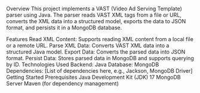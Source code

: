 Overview
This project implements a VAST (Video Ad Serving Template) parser using Java. The parser reads VAST XML tags from a file or URL, converts the XML data into a structured model, exports the data to JSON format, and persists it in a MongoDB database.

Features
Read XML Content: Supports reading XML content from a local file or a remote URL.
Parse XML Data: Converts VAST XML data into a structured Java model.
Export Data: Converts the parsed data into JSON format.
Persist Data: Stores parsed data in MongoDB and supports querying by ID.
Technologies Used
Backend: Java
Database: MongoDB
Dependencies: [List of dependencies here, e.g., Jackson, MongoDB Driver]
Getting Started
Prerequisites
Java Development Kit (JDK) 17
MongoDB Server
Maven (for dependency management)
